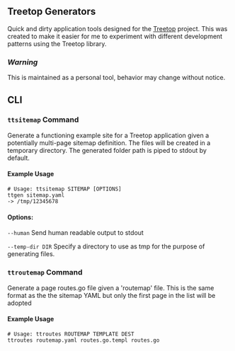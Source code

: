 
## Treetop Generators

Quick and dirty application tools designed for the [Treetop](https://github.com/rur/treetop) project.
This was created to make it easier for me to experiment with different development patterns using the Treetop library.

### _Warning_

This is maintained as a personal tool, behavior may change without notice.

## CLI

### `ttsitemap` Command

Generate a functioning example site for a Treetop application given a potentially multi-page sitemap
definition. The files will be created in a temporary directory. The generated folder path is piped to stdout by default.

#### Example Usage

    # Usage: ttsitemap SITEMAP [OPTIONS]
    ttgen sitemap.yaml
    -> /tmp/12345678


#### Options:

`--human` Send human readable output to stdout

`--temp-dir DIR` Specify a directory to use as tmp for the purpose of generating files.

### `ttroutemap` Command

Generate a page routes.go file given a 'routemap' file. This is the same format as the
the sitemap YAML but only the first page in the list will be adopted

#### Example Usage

    # Usage: ttroutes ROUTEMAP TEMPLATE DEST
    ttroutes routemap.yaml routes.go.templ routes.go
